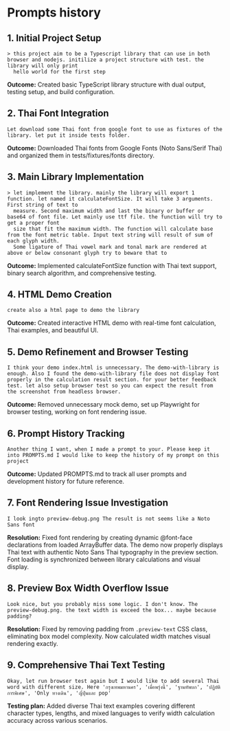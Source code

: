 # Prompts history

## 1. Initial Project Setup
```
> this project aim to be a Typescript library that can use in both browser and nodejs. initilize a project structure with test. the library will only print 
  hello world for the first step
```

**Outcome:** Created basic TypeScript library structure with dual output, testing setup, and build configuration.

## 2. Thai Font Integration
```
Let download some Thai font from google font to use as fixtures of the library. let put it inside tests folder.
```

**Outcome:** Downloaded Thai fonts from Google Fonts (Noto Sans/Serif Thai) and organized them in tests/fixtures/fonts directory.

## 3. Main Library Implementation
```
> let implement the library. mainly the library will export 1 function. let named it calculateFontSize. It will take 3 arguments. First string of text to 
  measure. Second maximum width and last the binary or buffer or base64 of font file. Let mainly use ttf file. the function will try to get a proper font 
  size that fit the maximum width. The function will calculate base from the font metric table. Input text string will result of sum of each glyph width. 
  Some ligature of Thai vowel mark and tonal mark are rendered at above or below consonant glyph try to beware that to
```

**Outcome:** Implemented calculateFontSize function with Thai text support, binary search algorithm, and comprehensive testing.

## 4. HTML Demo Creation
```
create also a html page to demo the library
```

**Outcome:** Created interactive HTML demo with real-time font calculation, Thai examples, and beautiful UI.

## 5. Demo Refinement and Browser Testing
```
I think your demo index.html is unnecessary. The demo-with-library is enough. Also I found the demo-with-library file does not display font properly in the calculation result section. for your better feedback test. let also setup browser test so you can expect the result from the screenshot from headless browser.
```

**Outcome:** Removed unnecessary mock demo, set up Playwright for browser testing, working on font rendering issue.

## 6. Prompt History Tracking
```
Another thing I want, when I made a prompt to your. Please keep it into PROMPTS.md I would like to keep the history of my prompt on this project
```

**Outcome:** Updated PROMPTS.md to track all user prompts and development history for future reference.

## 7. Font Rendering Issue Investigation
```
I look ingto preview-debug.png The result is not seems like a Noto Sans font
```

**Resolution:** Fixed font rendering by creating dynamic @font-face declarations from loaded ArrayBuffer data. The demo now properly displays Thai text with authentic Noto Sans Thai typography in the preview section. Font loading is synchronized between library calculations and visual display.

## 8. Preview Box Width Overflow Issue
```
Look nice, but you probably miss some logic. I don't know. The preview-debug.png. the text width is exceed the box... maybe because padding?
```

**Resolution:** Fixed by removing padding from `.preview-text` CSS class, eliminating box model complexity. Now calculated width matches visual rendering exactly.

## 9. Comprehensive Thai Text Testing
```
Okay, let run browser test again but I would like to add several Thai word with different size. Here 'กรุงเทพมหานคร', 'เมื่อพรุ่งนี้', 'ฐานทัพบก', 'ปฎิบัติการพิเศษ', 'Only ทางเดิน', 'ญี่ปุ่นและ pop'
```

**Testing plan:** Added diverse Thai text examples covering different character types, lengths, and mixed languages to verify width calculation accuracy across various scenarios.